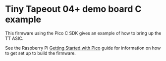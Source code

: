 # Tiny Tapeout 04+ demo board C example

This firmware using the Pico C SDK gives an example of how to bring up the TT ASIC.

See the Raspberry Pi [Getting Started with Pico](https://datasheets.raspberrypi.com/pico/getting-started-with-pico.pdf) guide for information on how to get set up to build the firmware.

